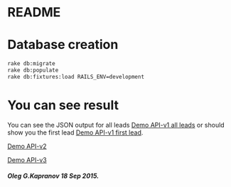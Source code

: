 README
======

Database creation
=================

```bash
rake db:migrate
rake db:populate
rake db:fixtures:load RAILS_ENV=development
```

You can see result
==================
You can see the JSON output for all leads [Demo API-v1 all leads](http://212.26.132.121:2275/api/v1)
or should show you the first lead [Demo API-v1 first lead](http://212.26.132.121:2275/api/v1/leads/441287712.json).

[Demo API-v2](http://212.26.132.121:2275/api/v2)

[Demo API-v3](http://212.26.132.121:2275/api/v3)

##### Oleg G.Kapranov 18 Sep 2015.
